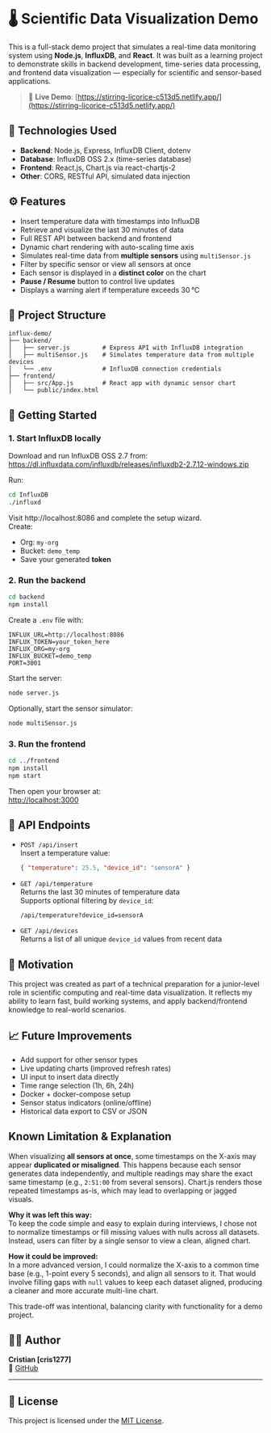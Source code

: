 # 🌡️ Scientific Data Visualization Demo

This is a full-stack demo project that simulates a real-time data monitoring system using **Node.js**, **InfluxDB**, and **React**. It was built as a learning project to demonstrate skills in backend development, time-series data processing, and frontend data visualization — especially for scientific and sensor-based applications.

> 🔗 **Live Demo**: [https://stirring-licorice-c513d5.netlify.app/](https://stirring-licorice-c513d5.netlify.app/)

## 🔧 Technologies Used

- **Backend**: Node.js, Express, InfluxDB Client, dotenv
- **Database**: InfluxDB OSS 2.x (time-series database)
- **Frontend**: React.js, Chart.js via react-chartjs-2
- **Other**: CORS, RESTful API, simulated data injection

## ⚙️ Features

- Insert temperature data with timestamps into InfluxDB
- Retrieve and visualize the last 30 minutes of data
- Full REST API between backend and frontend
- Dynamic chart rendering with auto-scaling time axis
- Simulates real-time data from **multiple sensors** using `multiSensor.js`
- Filter by specific sensor or view all sensors at once
- Each sensor is displayed in a **distinct color** on the chart
- **Pause / Resume** button to control live updates
- Displays a warning alert if temperature exceeds 30 °C

## 📁 Project Structure

```
influx-demo/
├── backend/
│   ├── server.js         # Express API with InfluxDB integration
│   ├── multiSensor.js    # Simulates temperature data from multiple devices
│   └── .env              # InfluxDB connection credentials
├── frontend/
│   ├── src/App.js        # React app with dynamic sensor chart
│   └── public/index.html
```

## 🚀 Getting Started

### 1. Start InfluxDB locally

Download and run InfluxDB OSS 2.7 from:  
https://dl.influxdata.com/influxdb/releases/influxdb2-2.7.12-windows.zip

Run:
```bash
cd InfluxDB
./influxd
```

Visit http://localhost:8086 and complete the setup wizard.  
Create:
- Org: `my-org`
- Bucket: `demo_temp`
- Save your generated **token**

### 2. Run the backend

```bash
cd backend
npm install
```

Create a `.env` file with:

```env
INFLUX_URL=http://localhost:8086
INFLUX_TOKEN=your_token_here
INFLUX_ORG=my-org
INFLUX_BUCKET=demo_temp
PORT=3001
```

Start the server:

```bash
node server.js
```

Optionally, start the sensor simulator:

```bash
node multiSensor.js
```

### 3. Run the frontend

```bash
cd ../frontend
npm install
npm start
```

Then open your browser at:  
[http://localhost:3000](http://localhost:3000)

## 📡 API Endpoints

- `POST /api/insert`  
  Insert a temperature value:
  ```json
  { "temperature": 25.5, "device_id": "sensorA" }
  ```

- `GET /api/temperature`  
  Returns the last 30 minutes of temperature data  
  Supports optional filtering by `device_id`:
  ```
  /api/temperature?device_id=sensorA
  ```

- `GET /api/devices`  
  Returns a list of all unique `device_id` values from recent data

## 🎯 Motivation

This project was created as part of a technical preparation for a junior-level role in scientific computing and real-time data visualization. It reflects my ability to learn fast, build working systems, and apply backend/frontend knowledge to real-world scenarios.

## 📈 Future Improvements

- Add support for other sensor types
- Live updating charts (improved refresh rates)
- UI input to insert data directly
- Time range selection (1h, 6h, 24h)
- Docker + docker-compose setup
- Sensor status indicators (online/offline)
- Historical data export to CSV or JSON

##  Known Limitation & Explanation

When visualizing **all sensors at once**, some timestamps on the X-axis may appear **duplicated or misaligned**. This happens because each sensor generates data independently, and multiple readings may share the exact same timestamp (e.g., `2:51:00` from several sensors). Chart.js renders those repeated timestamps as-is, which may lead to overlapping or jagged visuals.

**Why it was left this way:**  
To keep the code simple and easy to explain during interviews, I chose not to normalize timestamps or fill missing values with nulls across all datasets. Instead, users can filter by a single sensor to view a clean, aligned chart.

**How it could be improved:**  
In a more advanced version, I could normalize the X-axis to a common time base (e.g., 1-point every 5 seconds), and align all sensors to it. That would involve filling gaps with `null` values to keep each dataset aligned, producing a cleaner and more accurate multi-line chart.

This trade-off was intentional, balancing clarity with functionality for a demo project.

## 👨‍💻 Author

**Cristian [cris1277]**   
🔗 [GitHub](https://github.com/cris1277)  

---

## 📝 License

This project is licensed under the [MIT License](LICENSE).
